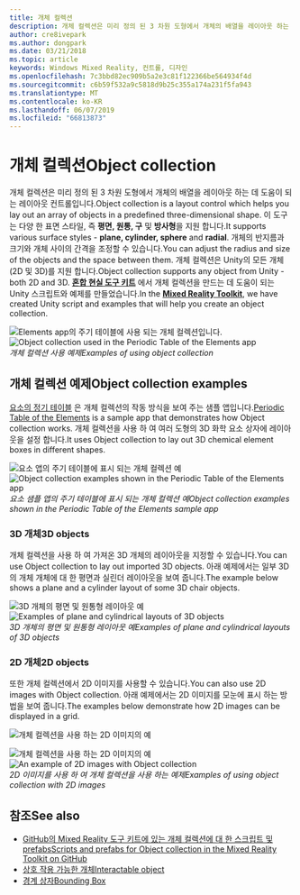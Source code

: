 ```yaml
---
title: 개체 컬렉션
description: 개체 컬렉션은 미리 정의 된 3 차원 도형에서 개체의 배열을 레이아웃 하는 데 도움이 되는 레이아웃 컨트롤입니다.
author: cre8ivepark
ms.author: dongpark
ms.date: 03/21/2018
ms.topic: article
keywords: Windows Mixed Reality, 컨트롤, 디자인
ms.openlocfilehash: 7c3bbd82ec909b5a2e3c81f122366be564934f4d
ms.sourcegitcommit: c6b59f532a9c5818d9b25c355a174a231f5fa943
ms.translationtype: MT
ms.contentlocale: ko-KR
ms.lasthandoff: 06/07/2019
ms.locfileid: "66813873"
---
```

# <a name="object-collection"></a><span data-ttu-id="2e269-104">개체 컬렉션</span><span class="sxs-lookup"><span data-stu-id="2e269-104">Object collection</span></span>

<span data-ttu-id="2e269-105">개체 컬렉션은 미리 정의 된 3 차원 도형에서 개체의 배열을 레이아웃 하는 데 도움이 되는 레이아웃 컨트롤입니다.</span><span class="sxs-lookup"><span data-stu-id="2e269-105">Object collection is a layout control which helps you lay out an array of objects in a predefined three-dimensional shape.</span></span> <span data-ttu-id="2e269-106">이 도구는 다양 한 표면 스타일, 즉 **평면, 원통, 구** 및 **방사형**을 지원 합니다.</span><span class="sxs-lookup"><span data-stu-id="2e269-106">It supports various surface styles - **plane, cylinder, sphere** and **radial**.</span></span> <span data-ttu-id="2e269-107">개체의 반지름과 크기와 개체 사이의 간격을 조정할 수 있습니다.</span><span class="sxs-lookup"><span data-stu-id="2e269-107">You can adjust the radius and size of the objects and the space between them.</span></span> <span data-ttu-id="2e269-108">개체 컬렉션은 Unity의 모든 개체 (2D 및 3D)를 지원 합니다.</span><span class="sxs-lookup"><span data-stu-id="2e269-108">Object collection supports any object from Unity - both 2D and 3D.</span></span> <span data-ttu-id="2e269-109">**[혼합 현실 도구 키트](https://microsoft.github.io/MixedRealityToolkit-Unity/Documentation/README_ObjectCollection.html)** 에서 개체 컬렉션을 만드는 데 도움이 되는 Unity 스크립트와 예제를 만들었습니다.</span><span class="sxs-lookup"><span data-stu-id="2e269-109">In the **[Mixed Reality Toolkit](https://microsoft.github.io/MixedRealityToolkit-Unity/Documentation/README_ObjectCollection.html)**, we have created Unity script and examples that will help you create an object collection.</span></span>

<span data-ttu-id="2e269-110">![Elements app의 주기 테이블에 사용 되는 개체 컬렉션입니다.](images/640px-objectcollection-hero-640px.jpg)</span><span class="sxs-lookup"><span data-stu-id="2e269-110">![Object collection used in the Periodic Table of the Elements app](images/640px-objectcollection-hero-640px.jpg)</span></span><br>
<span data-ttu-id="2e269-111">*개체 컬렉션 사용 예제*</span><span class="sxs-lookup"><span data-stu-id="2e269-111">*Examples of using object collection*</span></span>

## <a name="object-collection-examples"></a><span data-ttu-id="2e269-112">개체 컬렉션 예제</span><span class="sxs-lookup"><span data-stu-id="2e269-112">Object collection examples</span></span>

<span data-ttu-id="2e269-113">[요소의 정기 테이블](periodic-table-of-the-elements.md) 은 개체 컬렉션의 작동 방식을 보여 주는 샘플 앱입니다.</span><span class="sxs-lookup"><span data-stu-id="2e269-113">[Periodic Table of the Elements](periodic-table-of-the-elements.md) is a sample app that demonstrates how Object collection works.</span></span> <span data-ttu-id="2e269-114">개체 컬렉션을 사용 하 여 여러 도형의 3D 화학 요소 상자에 레이아웃을 설정 합니다.</span><span class="sxs-lookup"><span data-stu-id="2e269-114">It uses Object collection to lay out 3D chemical element boxes in different shapes.</span></span>

<span data-ttu-id="2e269-115">![요소 앱의 주기 테이블에 표시 되는 개체 컬렉션 예](images/periodictable-collections-1000px.jpg)</span><span class="sxs-lookup"><span data-stu-id="2e269-115">![Object collection examples shown in the Periodic Table of the Elements app](images/periodictable-collections-1000px.jpg)</span></span><br>
<span data-ttu-id="2e269-116">*요소 샘플 앱의 주기 테이블에 표시 되는 개체 컬렉션 예*</span><span class="sxs-lookup"><span data-stu-id="2e269-116">*Object collection examples shown in the Periodic Table of the Elements sample app*</span></span>

### <a name="3d-objects"></a><span data-ttu-id="2e269-117">3D 개체</span><span class="sxs-lookup"><span data-stu-id="2e269-117">3D objects</span></span>

<span data-ttu-id="2e269-118">개체 컬렉션을 사용 하 여 가져온 3D 개체의 레이아웃을 지정할 수 있습니다.</span><span class="sxs-lookup"><span data-stu-id="2e269-118">You can use Object collection to lay out imported 3D objects.</span></span> <span data-ttu-id="2e269-119">아래 예제에서는 일부 3D의 개체 개체에 대 한 평면과 실린더 레이아웃을 보여 줍니다.</span><span class="sxs-lookup"><span data-stu-id="2e269-119">The example below shows a plane and a cylinder layout of some 3D chair objects.</span></span>

<span data-ttu-id="2e269-120">![3D 개체의 평면 및 원통형 레이아웃 예](images/objectcollection-3dobjects-1000px.jpg)</span><span class="sxs-lookup"><span data-stu-id="2e269-120">![Examples of plane and cylindrical layouts of 3D objects](images/objectcollection-3dobjects-1000px.jpg)</span></span><br>
<span data-ttu-id="2e269-121">*3D 개체의 평면 및 원통형 레이아웃 예*</span><span class="sxs-lookup"><span data-stu-id="2e269-121">*Examples of plane and cylindrical layouts of 3D objects*</span></span>

### <a name="2d-objects"></a><span data-ttu-id="2e269-122">2D 개체</span><span class="sxs-lookup"><span data-stu-id="2e269-122">2D objects</span></span>

<span data-ttu-id="2e269-123">또한 개체 컬렉션에서 2D 이미지를 사용할 수 있습니다.</span><span class="sxs-lookup"><span data-stu-id="2e269-123">You can also use 2D images with Object collection.</span></span> <span data-ttu-id="2e269-124">아래 예제에서는 2D 이미지를 모눈에 표시 하는 방법을 보여 줍니다.</span><span class="sxs-lookup"><span data-stu-id="2e269-124">The examples below demonstrate how 2D images can be displayed in a grid.</span></span>

![개체 컬렉션을 사용 하는 2D 이미지의 예](images/640px-layout-3dobjects-3.jpg)

<span data-ttu-id="2e269-126">![개체 컬렉션을 사용 하는 2D 이미지의 예](images/640px-layout-2dimages.jpg)</span><span class="sxs-lookup"><span data-stu-id="2e269-126">![An example of 2D images with Object collection](images/640px-layout-2dimages.jpg)</span></span><br>
<span data-ttu-id="2e269-127">*2D 이미지를 사용 하 여 개체 컬렉션을 사용 하는 예제*</span><span class="sxs-lookup"><span data-stu-id="2e269-127">*Examples of using object collection with 2D images*</span></span>

## <a name="see-also"></a><span data-ttu-id="2e269-128">참조</span><span class="sxs-lookup"><span data-stu-id="2e269-128">See also</span></span>
* [<span data-ttu-id="2e269-129">GitHub의 Mixed Reality 도구 키트에 있는 개체 컬렉션에 대 한 스크립트 및 prefabs</span><span class="sxs-lookup"><span data-stu-id="2e269-129">Scripts and prefabs for Object collection in the Mixed Reality Toolkit on GitHub</span></span>](https://github.com/microsoft/MixedRealityToolkit-Unity/blob/mrtk_release/Documentation/README_ObjectCollection.md)
* [<span data-ttu-id="2e269-130">상호 작용 가능한 개체</span><span class="sxs-lookup"><span data-stu-id="2e269-130">Interactable object</span></span>](interactable-object.md)
* [<span data-ttu-id="2e269-131">경계 상자</span><span class="sxs-lookup"><span data-stu-id="2e269-131">Bounding Box</span></span>](app-bar-and-bounding-box.md)
